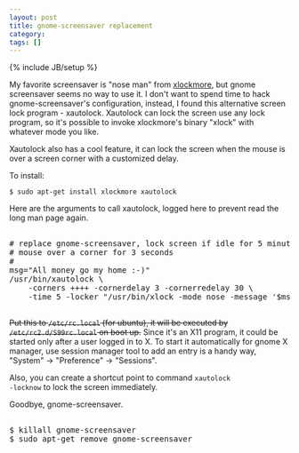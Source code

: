 ```yaml
---
layout: post
title: gnome-screensaver replacement
category:
tags: []
---
```

{% include JB/setup %}

<p>
My favorite screensaver is "nose man" from <a
href="http://www.tux.org/~bagleyd/xlockmore.html">xlockmore</a>, but
gnome screensaver seems no way to use it.  I don't want to spend time
to hack gnome-screensaver's configuration, instead, I found this
alternative screen lock program - xautolock.  Xautolock can lock the
screen use any lock program, so it's possible to invoke xlockmore's
binary "xlock" with whatever mode you like.
</p>



<p>
Xautolock also has a cool feature, it can lock the screen when the
mouse is over a screen corner with a customized delay.
</p>



<p>
To install:
</p>



<p>
<code>$ sudo apt-get install xlockmore xautolock</code>
</p>



<p>
Here are the arguments to call xautolock, logged here to prevent read
the long man page again.
</p>



<pre>

# replace gnome-screensaver, lock screen if idle for 5 minutes, or
# mouse over a corner for 3 seconds
#
msg="All money go my home :-)"
/usr/bin/xautolock \
    -corners ++++ -cornerdelay 3 -cornerredelay 30 \
    -time 5 -locker "/usr/bin/xlock -mode nose -message '$msg'" &amp;

</pre>



<p>
<del>Put this to <code>/etc/rc.local</code> (for ubuntu), it will be
executed by <code>/etc/rc2.d/S99rc.local</code> on boot up.</del>
Since it's an X11 program, it could be started only after a user logged in
to X.  To start it automatically for gnome X manager, use session manager
tool to add an entry is a handy way, "System" -&gt; "Preference" -&gt;
"Sessions".
</p>



<p>
Also, you can create a shortcut point to command <code>xautolock
-locknow</code> to lock the screen immediately.
</p>



<p>
Goodbye, gnome-screensaver.
</p>



<pre>

$ killall gnome-screensaver
$ sudo apt-get remove gnome-screensaver

</pre>

